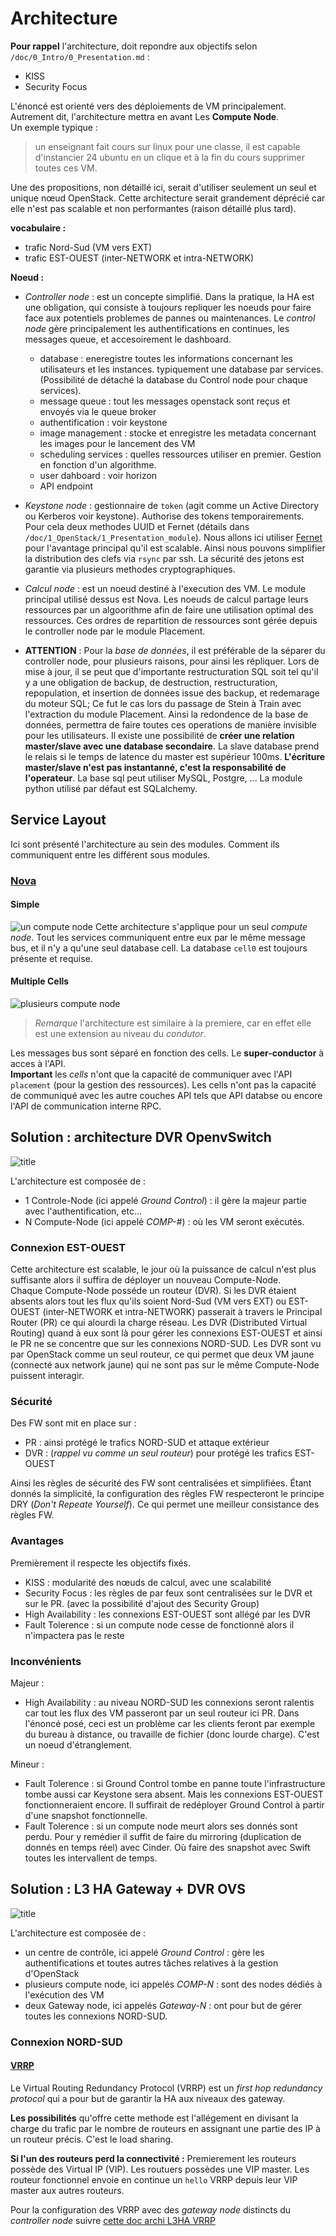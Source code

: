 # Architecture

[//]: <> (**pré requis** : ML2-plugin, OpenvSwitch, VXLAN)

**Pour rappel** l'architecture, doit repondre aux objectifs selon `/doc/0_Intro/0_Presentation.md` : 
- KISS
- Security Focus

L'énoncé est orienté vers des déploiements de VM principalement. Autrement dit, l'architecture mettra en avant Les **Compute Node**.  
Un exemple typique : 
> un enseignant fait cours sur linux pour une classe, il est capable d'instancier 24 ubuntu en un clique et à la fin du cours supprimer toutes ces VM.

Une des propositions, non détaillé ici, serait d'utiliser seulement un seul et unique nœud OpenStack. Cette architecture serait grandement déprécié car elle n'est pas scalable et non performantes (raison détaillé plus tard).

**vocabulaire :**
- trafic Nord-Sud (VM vers EXT)
- trafic EST-OUEST (inter-NETWORK et intra-NETWORK) 

**Noeud :**
- *Controller node* : est un concepte simplifié. Dans la pratique, la HA est une obligation, qui consiste à toujours repliquer les noeuds pour faire face aux potentiels problemes de pannes ou maintenances. Le *control node* gère principalement les authentifications en continues, les messages queue, et accesoirement le dashboard. 
  - database : eneregistre toutes les informations concernant les utilisateurs et les instances. typiquement une database par services. (Possibilité de détaché la database du Control node pour chaque services).
  - message queue : tout les messages openstack sont reçus et envoyés via le queue broker
  - authentification : voir keystone
  - image management : stocke et enregistre les metadata concernant les images pour le lancement des VM
  - scheduling services : quelles ressources utiliser en premier. Gestion en fonction d'un algorithme.
  - user dahboard : voir horizon
  - API endpoint
- *Keystone node* : gestionnaire de `token` (agit comme un Active Directory ou Kerberos voir keystone). Authorise des tokens temporairements. Pour cela deux methodes UUID et Fernet (détails dans `/doc/1_OpenStack/1_Presentation_module`). Nous allons ici utiliser [Fernet](https://docs.openstack.org/keystone/pike/admin/identity-fernet-token-faq.html) pour l'avantage principal qu'il est scalable. Ainsi nous pouvons simplifier la distribution des clefs via `rsync` par ssh. La sécurité des jetons est garantie via plusieurs methodes cryptographiques.
- *Calcul node* : est un noeud destiné à l'execution des VM. Le module principal utilisé dessus est Nova. Les noeuds de calcul partage leurs ressources par un algoorithme afin de faire une utilisation optimal des ressources. Ces ordres de repartition de ressources sont gérée depuis le controller node par le module Placement.

- **ATTENTION** : Pour la *base de données*, il est préférable de la séparer du controller node, pour plusieurs raisons, pour ainsi les répliquer. Lors de mise à jour, il se peut que d'importante restructuration SQL soit tel qu'il y a une obligation de backup, de destruction, restructuration, repopulation, et insertion de données issue des backup, et redemarage du moteur SQL; Ce fut le cas lors du passage de Stein à Train avec l'extraction du module Placement. Ainsi la redondence de la base de données, permettra de faire toutes ces operations de manière invisible pour les utilisateurs. Il existe une possibilité de **créer une relation master/slave avec une database secondaire**. La slave database prend le relais si le temps de latence du master est supérieur 100ms. **L'écriture master/slave n'est pas instantanné, c'est la responsabilité de l'operateur**. La base sql peut utiliser MySQL, Postgre, ... La module python utilisé par défaut est SQLalchemy.


## Service Layout
Ici sont présenté l'architecture au sein des modules. Comment ils communiquent entre les différent sous modules.
### [Nova](https://docs.openstack.org/nova/ussuri/user/cellsv2-layout.html#service-layout)
#### Simple
![un compute node](../../annexe/assets/nova_simple.png)
Cette architecture s'applique pour un seul *compute node*.  Tout les services communiquent entre eux par le même message bus, et il n'y a qu'une seul database cell.  La database `cell0` est toujours présente et requise.
#### Multiple Cells
![plusieurs compute node](../../annexe/assets/nova_multiple.png)
> *Remarque* l'architecture est similaire à la premiere, car en effet elle est une extension au niveau du *condutor*. 

Les messages bus sont séparé en fonction des cells. Le **super-conductor** à acces à l'API.  
**Important** les *cells* n'ont que la capacité de communiquer avec l'API `placement` (pour la gestion des ressources). Les cells n'ont pas la capacité de communiqué avec les autre couches API tels que API databse ou encore l'API de communication interne RPC.

## Solution : architecture DVR OpenvSwitch

![title](../../annexe/assets/macro-architecture.svg)

L'architecture est composée de :
- 1 Controle-Node (ici appelé *Ground Control*) : il gère la majeur partie avec l'authentification, etc...
- N Compute-Node (ici appelé *COMP-#*) : où les VM seront exécutés.

### Connexion EST-OUEST
Cette architecture est scalable, le jour où la puissance de calcul n'est plus suffisante alors il suffira de déployer un nouveau Compute-Node.  
Chaque Compute-Node posséde un routeur (DVR). Si les DVR étaient absents alors tout les flux qu'ils soient Nord-Sud (VM vers EXT) ou EST-OUEST (inter-NETWORK et intra-NETWORK) passerait à travers le Principal Router (PR) ce qui alourdi la charge réseau. Les DVR (Distributed Virtual Routing) quand à eux sont là pour gérer les connexions EST-OUEST et ainsi le PR ne se concentre que sur les connexions NORD-SUD. Les DVR sont vu par OpenStack comme un seul routeur, ce qui permet que deux VM jaune (connecté aux network jaune) qui ne sont pas sur le même Compute-Node puissent interagir.


### Sécurité

Des FW sont mit en place sur :
- PR : ainsi protégé le trafics NORD-SUD et attaque extérieur
- DVR : (*rappel vu comme un seul routeur*) pour protégé les trafics EST-OUEST

Ainsi les règles de sécurité des FW sont centralisées et simplifiées. Étant donnés la simplicité, la configuration des règles FW respecteront le principe DRY (*Don't Repeate Yourself*). Ce qui permet une meilleur consistance des règles FW.

### Avantages

Premièrement il respecte les objectifs fixés. 
- KISS : modularité des nœuds de calcul, avec une scalabilité
- Security Focus : les règles de par feux sont centralisées sur le DVR et sur le PR. (avec la possibilité d'ajout des Security Group)
- High Availability : les connexions EST-OUEST sont allégé par les DVR
- Fault Tolerence : si un compute node cesse de fonctionné alors il n'impactera pas le reste

### Inconvénients

Majeur :
- High Availability : au niveau NORD-SUD les connexions seront ralentis car tout les flux des VM passeront par un seul routeur ici PR. Dans l'énoncé posé, ceci est un problème car les clients feront par exemple du bureau à distance, ou travaille de fichier (donc lourde charge). C'est un noeud d'étranglement.  

Mineur :
- Fault Tolerence : si Ground Control tombe en panne toute l'infrastructure tombe aussi car Keystone sera absent. Mais les connexions EST-OUEST fonctionneraient encore. Il suffirait de redéployer Ground Control à partir d'une snapshot fonctionnelle.
- Fault Tolerence : si un compute node meurt alors ses donnés sont perdu. Pour y remédier il suffit de faire du mirroring (duplication de donnés en temps réel) avec Cinder. Où faire des snapshot avec Swift toutes les intervallent de temps.


## Solution : L3 HA Gateway + DVR OVS

![title](../../annexe/assets/macro-architecture_alt.svg)

L'architecture est composée de :
- un centre de contrôle, ici appelé *Ground Control* : gère les authentifications et toutes autres tâches relatives à la gestion d'OpenStack
- plusieurs compute node, ici appelés *COMP-N* : sont des nodes dédiés à l'exécution des VM
- deux Gateway node, ici appelés *Gateway-N* : ont pour but de gérer toutes les connexions NORD-SUD.

### Connexion NORD-SUD

#### [VRRP](https://tools.ietf.org/html/rfc3768)
Le Virtual Routing Redundancy Protocol (VRRP) est un *first hop redundancy protocol* qui a pour but de garantir la HA aux niveaux des gateway.

**Les possibilités** qu'offre cette methode est l'allégement en divisant la charge du trafic par le nombre de routeurs en assignant une partie des IP à un routeur précis. C'est le load sharing.  

**Si l'un des routeurs perd la connectivité :** Premierement les routeurs possède des Virtual IP (VIP). Les routuers possèdes une VIP master. Les routeur fonctionnel envoie en continue un `hello` VRRP depuis leur VIP master aux autres routeurs.

Pour la configuration des VRRP avec des *gateway node* distincts du *controller node* suivre [cette doc archi L3HA VRRP](https://docs.openstack.org/liberty/networking-guide/scenario-l3ha-ovs.html)
